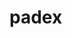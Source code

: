 # padex

<!-- [![npm: padex](https://img.shields.io/npm/v/padex.svg)](https://www.npmjs.com/package/padex)
[![CircleCI](https://circleci.com/gh/nju33/padex.svg?style=svg&circle-token=a28ff5af8b1e0a0e3f4ec38d619681fc4886f63c)](https://circleci.com/gh/nju33/padex)
[![Coverage Status](https://coveralls.io/repos/github/nju33/padex/badge.svg?branch=master)](https://coveralls.io/github/nju33/padex?branch=master)
[![tested with jest](https://img.shields.io/badge/tested_with-jest-99424f.svg)](https://github.com/facebook/jest)
[![code style: prettier](https://img.shields.io/badge/code_style-prettier-ff69b4.svg?style=flat-square)](https://github.com/prettier/prettier)
![license: mit](https://img.shields.io/packagist/l/doctrine/orm.svg)
[![TypeScript](https://badges.frapsoft.com/typescript/code/typescript.svg?v=101)](https://github.com/ellerbrock/typescript-badges/)

## Install

```bash
yarn add [-D] padex
```

## Example

```ts
const padex = require('padex');

(async () => {
  const result = await padex('https://example.com', {
		deep: 5
  });

  console.log(result);
})()
  .catch(err => {
    console.error(err);
  });

``` -->
